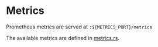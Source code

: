 # Metrics

Prometheus metrics are served at `:${METRICS_PORT}/metrics`

The available metrics are defined in [metrics.rs](../gateway-framework/src/reporting/metrics.rs). 
